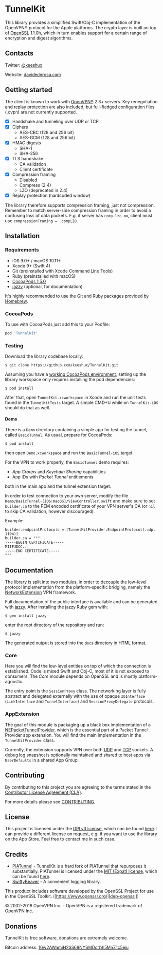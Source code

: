 # TunnelKit

This library provides a simplified Swift/Obj-C implementation of the OpenVPN® protocol for the Apple platforms. The crypto layer is built on top of [OpenSSL][dep-openssl] 1.1.0h, which in turn enables support for a certain range of encryption and digest algorithms.

## Contacts

Twitter: [@keeshux][me-twitter]

Website: [davidederosa.com][me-website]

## Getting started

The client is known to work with [OpenVPN®][openvpn] 2.3+ servers. Key renegotiation and replay protection are also included, but full-fledged configuration files (.ovpn) are not currently supported.

- [x] Handshake and tunneling over UDP or TCP
- [x] Ciphers
    - AES-CBC (128 and 256 bit)
    - AES-GCM (128 and 256 bit)
- [x] HMAC digests
    - SHA-1
    - SHA-256
- [x] TLS handshake
    - CA validation
    - Client certificate
- [x] Compression framing
    - Disabled
    - Compress (2.4)
    - LZO (deprecated in 2.4)
- [x] Replay protection (hardcoded window)

The library therefore supports compression framing, just not compression. Remember to match server-side compression framing in order to avoid a confusing loss of data packets. E.g. if server has `comp-lzo no`, client must use `compressionFraming = .compLZO`.

## Installation

### Requirements

- iOS 9.0+ / macOS 10.11+
- Xcode 9+ (Swift 4)
- Git (preinstalled with Xcode Command Line Tools)
- Ruby (preinstalled with macOS)
- [CocoaPods 1.5.0][dep-cocoapods]
- [jazzy][dep-jazzy] (optional, for documentation)

It's highly recommended to use the Git and Ruby packages provided by [Homebrew][dep-brew].

### CocoaPods

To use with CocoaPods just add this to your Podfile:

```ruby
pod 'TunnelKit'
```

### Testing

Download the library codebase locally:

    $ git clone https://github.com/keeshux/TunnelKit.git

Assuming you have a [working CocoaPods environment][dep-cocoapods], setting up the library workspace only requires installing the pod dependencies:

    $ pod install

After that, open `TunnelKit.xcworkspace` in Xcode and run the unit tests found in the `TunnelKitTests` target. A simple CMD+U while on `TunnelKit-iOS` should do that as well.

#### Demo

There is a `Demo` directory containing a simple app for testing the tunnel, called `BasicTunnel`. As usual, prepare for CocoaPods:

    $ pod install

then open `Demo.xcworkspace` and run the `BasicTunnel-iOS` target.

For the VPN to work properly, the `BasicTunnel` demo requires:

- _App Groups_ and _Keychain Sharing_ capabilities
- App IDs with _Packet Tunnel_ entitlements

both in the main app and the tunnel extension target.

In order to test connection to your own server, modify the file `Demo/BasicTunnel-[iOS|macOS]/ViewController.swift` and make sure to set `builder.ca` to the PEM encoded certificate of your VPN server's CA (or `nil` to skip CA validation, however discouraged).

Example:

    builder.endpointProtocols = [TunnelKitProvider.EndpointProtocol(.udp, 1194)]
    builder.ca = """
    -----BEGIN CERTIFICATE-----
    MIIFJDCC...
    -----END CERTIFICATE-----
    """

## Documentation

The library is split into two modules, in order to decouple the low-level protocol implementation from the platform-specific bridging, namely the [NetworkExtension][ne-home] VPN framework.

Full documentation of the public interface is available and can be generated with [jazzy][dep-jazzy]. After installing the jazzy Ruby gem with:

    $ gem install jazzy

enter the root directory of the repository and run:

    $ jazzy

The generated output is stored into the `docs` directory in HTML format.

### Core

Here you will find the low-level entities on top of which the connection is established. Code is mixed Swift and Obj-C, most of it is not exposed to consumers. The *Core* module depends on OpenSSL and is mostly platform-agnostic.

The entry point is the `SessionProxy` class. The networking layer is fully abstract and delegated externally with the use of opaque `IOInterface` (`LinkInterface` and `TunnelInterface`) and `SessionProxyDelegate` protocols.

### AppExtension

The goal of this module is packaging up a black box implementation of a [NEPacketTunnelProvider][ne-ptp], which is the essential part of a Packet Tunnel Provider app extension. You will find the main implementation in the `TunnelKitProvider` class.

Currently, the extension supports VPN over both [UDP][ne-udp] and [TCP][ne-tcp] sockets. A debug log snapshot is optionally maintained and shared to host apps via `UserDefaults` in a shared App Group.

## Contributing

By contributing to this project you are agreeing to the terms stated in the [Contributor License Agreement (CLA)][contrib-cla].

For more details please see [CONTRIBUTING][contrib-readme].

## License

This project is licensed under the [GPLv3 license][license-gpl3], which can be found [here][license-content]. I can provide a different license on request, e.g. if you want to use the library on the App Store. Feel free to contact me in such case.

## Credits

- [PIATunnel][dep-piatunnel-repo] - TunnelKit is a hard fork of PIATunnel that repurposes it substantially. PIATunnel is licensed under the [MIT (Expat) license][license-mit], which can be found [here][dep-piatunnel-license].
- [SwiftyBeaver][dep-swiftybeaver-repo] - A convenient logging library.

This product includes software developed by the OpenSSL Project for use in the OpenSSL Toolkit. ([https://www.openssl.org/][dep-openssl])

© 2002-2018 OpenVPN Inc. - OpenVPN is a registered trademark of OpenVPN Inc.

## Donations

TunnelKit is free software, donations are extremely welcome.

Bitcoin address: [16w2AWamiH2SS68NYSMDcrbh5MnZ1c5eju][me-btc]

[me-twitter]: https://twitter.com/keeshux
[me-website]: https://davidederosa.com
[me-btc]: bitcoin:16w2AWamiH2SS68NYSMDcrbh5MnZ1c5eju

[openvpn]: https://openvpn.net/index.php/open-source/overview.html
[dep-cocoapods]: https://guides.cocoapods.org/using/getting-started.html
[dep-jazzy]: https://github.com/realm/jazzy
[dep-brew]: https://brew.sh/
[dep-openssl]: https://www.openssl.org/

[ne-home]: https://developer.apple.com/documentation/networkextension
[ne-ptp]: https://developer.apple.com/documentation/networkextension/nepackettunnelprovider
[ne-udp]: https://developer.apple.com/documentation/networkextension/nwudpsession
[ne-tcp]: https://developer.apple.com/documentation/networkextension/nwtcpconnection

[license-content]: /LICENSE
[license-gpl3]: https://choosealicense.com/licenses/gpl-3.0/
[license-mit]: https://choosealicense.com/licenses/mit/

[contrib-cla]: /CLA.rst
[contrib-readme]: /CONTRIBUTING.md

[dep-piatunnel-repo]: https://github.com/pia-foss/tunnel-apple
[dep-piatunnel-license]: https://github.com/pia-foss/tunnel-apple/blob/master/LICENSE
[dep-swiftybeaver-repo]: https://github.com/SwiftyBeaver/SwiftyBeaver
